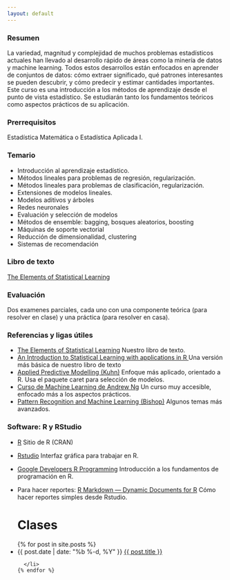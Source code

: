```yaml
---
layout: default
---
```



### Resumen 
La variedad, magnitud y complejidad de muchos problemas estadísticos actuales han llevado al desarrollo rápido de áreas como la minería de datos y machine learning. Todos estos desarrollos están enfocados en aprender de conjuntos de datos: cómo extraer significado, qué patrones interesantes se pueden descubrir, y cómo predecir y estimar cantidades importantes. Este curso es una introducción a los métodos de aprendizaje desde el punto de vista estadístico. Se estudiarán tanto los fundamentos teóricos como aspectos prácticos de su aplicación.

### Prerrequisitos 
  Estadística Matemática o Estadística Aplicada I.

### Temario 
- Introducción al aprendizaje estadístico.
- Métodos lineales para problemas de regresión, regularización.
- Métodos lineales para problemas de clasificación, regularización.
- Extensiones de modelos lineales.
- Modelos aditivos y árboles
- Redes neuronales
- Evaluación y selección de modelos
- Métodos de ensemble: bagging, bosques aleatorios, boosting
- Máquinas de soporte vectorial
- Reducción de dimensionalidad, clustering
- Sistemas de recomendación

### Libro de texto 
  [The Elements of Statistical Learning](http://statweb.stanford.edu/~tibs/ElemStatLearn/)

### Evaluación
  Dos examenes parciales, cada uno con una componente teórica (para resolver en clase) y una práctica (para resolver en casa).

### Referencias y ligas útiles 

- [The Elements of Statistical Learning](http://www-stat.stanford.edu/~tibs/ElemStatLearn/) Nuestro libro de texto.
- [An Introduction to Statistical Learning with applications in R ](http://www-bcf.usc.edu/~gareth/ISL/) Una versión más básica de nuestro libro de texto
- [Applied Predictive Modelling (Kuhn)](http://www.springer.com/statistics/life+sciences,+medicine+%26+health/book/978-1-4614-6848-6) Enfoque más aplicado, orientado a R. Usa el paquete caret para selección de modelos.
- [Curso de Machine Learning de Andrew Ng](https://www.coursera.org/course/ml) Un curso muy accesible, enfocado más a los aspectos prácticos.
- [Pattern Recognition and Machine Learning (Bishop)](http://research.microsoft.com/en-us/um/people/cmbishop/prml/) Algunos temas más avanzados.


### Software: R y RStudio


- [R](http://cran.r-project.org/) Sitio de R (CRAN)
- [Rstudio](http://www.rstudio.com/) Interfaz gráfica para trabajar en R.
- [Google Developers R Programming](http://www.youtube.com/watch?v=iffR3fWv4xw&list=PLOU2XLYxmsIK9qQfztXeybpHvru-TrqAP) Introducción a los fundamentos de programación en R.
- Para hacer reportes: [R Markdown — Dynamic Documents for R](http://rmarkdown.rstudio.com)  Cómo hacer reportes simples desde Rstudio.


  <h1 class="page-heading">Clases</h1>

<ul class="post-list">
    {% for post in site.posts %}
      <li>  <span class="post-meta">{{ post.date | date: "%b %-d, %Y" }}</span>
          <a class="post-link" href="{{ post.url | prepend: site.baseurl }}"> {{ post.title }}</a>
       
      </li>
    {% endfor %}
</ul>

 

</div>
